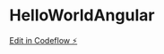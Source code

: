# HelloWorldAngular

[Edit in Codeflow ⚡️](https://stackblitz.com/~/github.com/LuandersonFerreira/HelloWorldAngular)